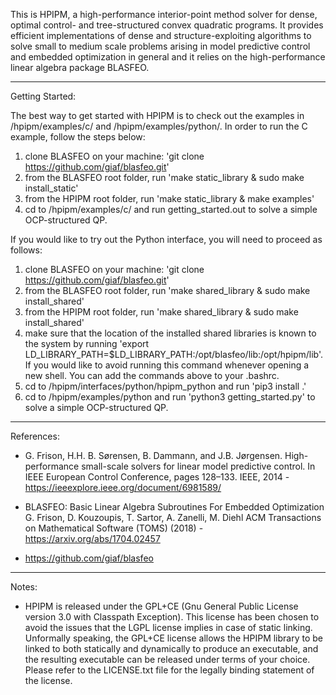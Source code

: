 This is HPIPM, a high-performance interior-point method solver for dense, optimal control- and tree-structured convex quadratic programs. It provides efficient implementations of dense and structure-exploiting algorithms to solve small to medium scale problems arising in model predictive control and embedded optimization in general and it relies on the high-performance linear algebra package BLASFEO.

--------------------------------------------------

Getting Started: 

The best way to get started with HPIPM is to check out the examples in /hpipm/examples/c/ and /hpipm/examples/python/. In order to run the C example, follow the steps below:

1) clone BLASFEO on your machine: 'git clone https://github.com/giaf/blasfeo.git' 
2) from the BLASFEO root folder, run 'make static_library & sudo make install_static'
3) from the HPIPM root folder, run 'make static_library & make examples'
4) cd to /hpipm/examples/c/ and run getting_started.out to solve a simple OCP-structured QP.

If you would like to try out the Python interface, you will need to proceed as follows:
1) clone BLASFEO on your machine: 'git clone https://github.com/giaf/blasfeo.git' 
2) from the BLASFEO root folder, run 'make shared_library & sudo make install_shared'
3) from the HPIPM root folder, run 'make shared_library & sudo make install_shared'
4) make sure that the location of the installed shared libraries is known to the system by running 'export LD_LIBRARY_PATH=$LD_LIBRARY_PATH:/opt/blasfeo/lib:/opt/hpipm/lib'. If you would like 
to avoid running this command whenever opening a new shell. You can add the commands above to your .bashrc.
5) cd to /hpipm/interfaces/python/hpipm_python and run 'pip3 install .'
6) cd to /hpipm/examples/python and run 'python3 getting_started.py' to solve a simple OCP-structured QP.

--------------------------------------------------

References:

- G. Frison, H.H. B. Sørensen, B. Dammann, and J.B. Jørgensen. High-performance
small-scale solvers for linear model predictive control. In
IEEE European Control Conference, pages 128–133. IEEE, 2014 - <https://ieeexplore.ieee.org/document/6981589/>

- BLASFEO: Basic Linear Algebra Subroutines For Embedded Optimization
G. Frison, D. Kouzoupis, T. Sartor, A. Zanelli, M. Diehl
ACM Transactions on Mathematical Software (TOMS) (2018) - <https://arxiv.org/abs/1704.02457>

- <https://github.com/giaf/blasfeo>

--------------------------------------------------

Notes:

- HPIPM is released under the GPL+CE (Gnu General Public License version 3.0 with Classpath Exception).
This license has been chosen to avoid the issues that the LGPL license implies in case of static linking.
Unformally speaking, the GPL+CE license allows the HPIPM library to be linked to both statically and dynamically to produce an executable, and the resulting executable can be released under terms of your choice.
Please refer to the LICENSE.txt file for the legally binding statement of the license.


